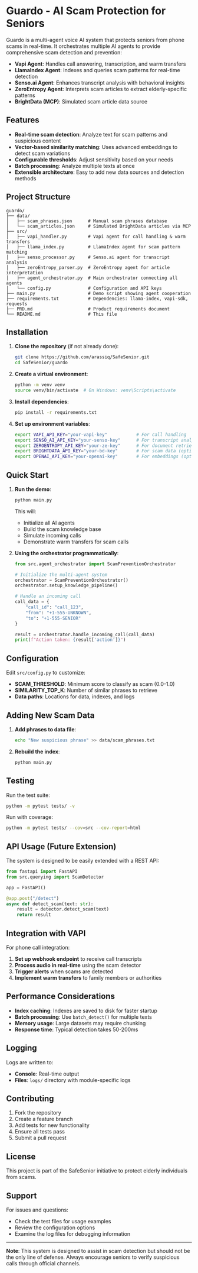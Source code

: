 # Guardo - AI Scam Protection for Seniors

Guardo is a multi-agent voice AI system that protects seniors from phone scams in real-time. It orchestrates multiple AI agents to provide comprehensive scam detection and prevention:

- **Vapi Agent**: Handles call answering, transcription, and warm transfers
- **LlamaIndex Agent**: Indexes and queries scam patterns for real-time detection
- **Senso.ai Agent**: Enhances transcript analysis with behavioral insights
- **ZeroEntropy Agent**: Interprets scam articles to extract elderly-specific patterns
- **BrightData (MCP)**: Simulated scam article data source

## Features

- **Real-time scam detection**: Analyze text for scam patterns and suspicious content
- **Vector-based similarity matching**: Uses advanced embeddings to detect scam variations
- **Configurable thresholds**: Adjust sensitivity based on your needs
- **Batch processing**: Analyze multiple texts at once
- **Extensible architecture**: Easy to add new data sources and detection methods

## Project Structure

```
guardo/
├── data/
│   ├── scam_phrases.json      # Manual scam phrases database
│   └── scam_articles.json     # Simulated BrightData articles via MCP
├── src/
│   ├── vapi_handler.py        # Vapi agent for call handling & warm transfers
│   ├── llama_index.py         # LlamaIndex agent for scam pattern matching
│   ├── senso_processor.py     # Senso.ai agent for transcript analysis
│   ├── zeroEntropy_parser.py  # ZeroEntropy agent for article interpretation
│   ├── agent_orchestrator.py  # Main orchestrator connecting all agents
│   └── config.py              # Configuration and API keys
├── main.py                    # Demo script showing agent cooperation
├── requirements.txt           # Dependencies: llama-index, vapi-sdk, requests
├── PRD.md                     # Product requirements document
└── README.md                  # This file
```

## Installation

1. **Clone the repository** (if not already done):
   ```bash
   git clone https://github.com/arassiq/SafeSenior.git
   cd SafeSenior/guardo
   ```

2. **Create a virtual environment**:
   ```bash
   python -m venv venv
   source venv/bin/activate  # On Windows: venv\Scripts\activate
   ```

3. **Install dependencies**:
   ```bash
   pip install -r requirements.txt
   ```

4. **Set up environment variables**:
   ```bash
   export VAPI_API_KEY="your-vapi-key"           # For call handling
   export SENSO_AI_API_KEY="your-senso-key"      # For transcript analysis
   export ZEROENTROPY_API_KEY="your-ze-key"      # For document retrieval
   export BRIGHTDATA_API_KEY="your-bd-key"       # For scam data (optional)
   export OPENAI_API_KEY="your-openai-key"       # For embeddings (optional)
   ```

## Quick Start

1. **Run the demo**:
   ```bash
   python main.py
   ```

   This will:
   - Initialize all AI agents
   - Build the scam knowledge base
   - Simulate incoming calls
   - Demonstrate warm transfers for scam calls

2. **Using the orchestrator programmatically**:
   ```python
   from src.agent_orchestrator import ScamPreventionOrchestrator

   # Initialize the multi-agent system
   orchestrator = ScamPreventionOrchestrator()
   orchestrator.setup_knowledge_pipeline()

   # Handle an incoming call
   call_data = {
       "call_id": "call_123",
       "from": "+1-555-UNKNOWN",
       "to": "+1-555-SENIOR"
   }
   
   result = orchestrator.handle_incoming_call(call_data)
   print(f"Action taken: {result['action']}")
   ```

## Configuration

Edit `src/config.py` to customize:

- **SCAM_THRESHOLD**: Minimum score to classify as scam (0.0-1.0)
- **SIMILARITY_TOP_K**: Number of similar phrases to retrieve
- **Data paths**: Locations for data, indexes, and logs

## Adding New Scam Data

1. **Add phrases to data file**:
   ```bash
   echo "New suspicious phrase" >> data/scam_phrases.txt
   ```

2. **Rebuild the index**:
   ```bash
   python main.py
   ```

## Testing

Run the test suite:
```bash
python -m pytest tests/ -v
```

Run with coverage:
```bash
python -m pytest tests/ --cov=src --cov-report=html
```

## API Usage (Future Extension)

The system is designed to be easily extended with a REST API:

```python
from fastapi import FastAPI
from src.querying import ScamDetector

app = FastAPI()

@app.post("/detect")
async def detect_scam(text: str):
    result = detector.detect_scam(text)
    return result
```

## Integration with VAPI

For phone call integration:

1. **Set up webhook endpoint** to receive call transcripts
2. **Process audio in real-time** using the scam detector
3. **Trigger alerts** when scams are detected
4. **Implement warm transfers** to family members or authorities

## Performance Considerations

- **Index caching**: Indexes are saved to disk for faster startup
- **Batch processing**: Use `batch_detect()` for multiple texts
- **Memory usage**: Large datasets may require chunking
- **Response time**: Typical detection takes 50-200ms

## Logging

Logs are written to:
- **Console**: Real-time output
- **Files**: `logs/` directory with module-specific logs

## Contributing

1. Fork the repository
2. Create a feature branch
3. Add tests for new functionality
4. Ensure all tests pass
5. Submit a pull request

## License

This project is part of the SafeSenior initiative to protect elderly individuals from scams.

## Support

For issues and questions:
- Check the test files for usage examples
- Review the configuration options
- Examine the log files for debugging information

---

**Note**: This system is designed to assist in scam detection but should not be the only line of defense. Always encourage seniors to verify suspicious calls through official channels.
